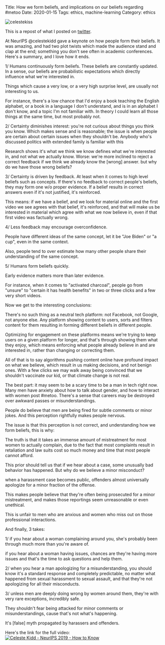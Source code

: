 Title: How we form beliefs, and implications on our beliefs regarding #metoo
Date: 2020-01-15
Tags: ethics, machine-learning
Category: ethics

![celestekiss](files/img/202001-celestekidd-neurips.jpg)

This is a repost of what I posted on
[twitter](https://twitter.com/adrinjalali/status/1217434403044876288).

At NeurIPS @celestekidd gave a keynote on how people form their beliefs. It was
amazing, and had two plot twists which made the audience stand and clap at the
end; something you don't see often in academic conferences. Here's a summary,
and I love how it ends.

1/ Humans continuously form beliefs. These beliefs are constantly updated. In a
sense, our beliefs are probabilistic expectations which directly influence what
we're interested in.

Things which cause a very low, or a very high surprise level, are usually not
interesting to us.

For instance, there's a low chance that I'd enjoy a book teaching the English
alphabet, or a book in a language I don't understand, and is in an alphabet I
don't know, and a topic I'm not familiar with. In theory I could learn all
those things at the same time, but most probably not.

2/ Certainty diminishes interest: you're not curious about things you think you
know. Which makes sense and is reasonable; the issue is when people are certain
about certain issues when they shouldn't be. Anybody who's discussed politics
with extended family is familiar with this

Research shows it's what we think we know defines what we're interested in, and
not what we actually know. Worse: we're more inclined to reject a correct
feedback if we think we already know the [wrong] answer. but why do we have
those wrong beliefs?

3/ Certainty is driven by feedback. At least when it comes to high level
beliefs such as concepts. If there's no feedback to correct people's beliefs,
they may form one w/o proper evidence. If a belief results in correct answers
even if it's not justified, it's reinforced.

This means: if we have a belief, and we look for material online and the first
video we see agrees with that belief, it's reinforced, and that will make us be
interested in material which agree with what we now believe in, even if that
first video was factually wrong.

4/ Less feedback may encourage overconfidence.

People have different ideas of the same concept, let it be "Joe Biden" or "a
cup", even in the same context.

Also, people tend to over estimate how many other people share their
understanding of the same concept.

5/ Humans form beliefs quickly.

Early evidence matters more than later evidence.

For instance, when it comes to "activated charcoal", people go from "unsure" to
"certain it has health benefits" in two or three clicks and a few very short
videos.

Now we get to the interesting conclusions:

There's no such thing as a neutral tech platform: not Facebook, not Google, not
anyone else. Any platform showing content to users, sorts and filters content
for them resulting in forming different beliefs in different people.

Optimizing for engagement on these platforms means we're trying to keep users
on a given platform for longer, and that's through showing them what they
enjoy, which means enforcing what people already believe in and are interested
in, rather than changing or correcting them.

All of that is to say algorithms pushing content online have profound impact on
what we believe, which result in us making decisions, and not benign ones. With
a few clicks we may walk away being convinced that we shouldn't vaccinate our
kid, or that climate change is not real.

The best part: it may seem to be a scary time to be a man in tech right now.
Many men have anxiety about how to talk about gender, and how to interact with
women post #metoo. There's a sense that careers may be destroyed over awkward
passes or misunderstandings.

People do believe that men are being fired for subtle comments or minor jokes.
And this perception rightfully makes people nervous.

The issue is that this perception is not correct, and understanding how we form
beliefs, this is why:

The truth is that it takes an immense amount of mistreatment for most women to
actually complain, due to the fact that most complaints result in retaliation
and law suits cost so much money and time that most people cannot afford.

This prior should tell us that if we hear about a case, some unusually bad
behavior has happened. But why do we believe a minor misconduct?

when a harassment case becomes public, offenders almost universally apologize
for a minor fraction of the offense.

This makes people believe that they're often being prosecuted for a minor
mistreatment, and makes those reportings seem unreasonable or even unethical.

This is unfair to men who are anxious and women who miss out on those
professional interactions.

And finally, 3 takes:

1/ if you hear about a woman complaining around you, she's probably been
through much more than you're aware of.

if you hear about a woman having issues, chances are they're having more issues
and that's the time to ask questions and help them.


2/ when you hear a man apologizing for a misunderstanding, you should know it's
a standard response and completely predictable, no matter what happened from
sexual harassment to sexual assault, and that they're not apologizing for all
their misconducts.

3/ unless men are deeply doing wrong by women around them, they're with very
rare exceptions, incredibly safe.

They shouldn't fear being attacked for minor comments or misunderstandings,
cause that's not what's happening.

It's [false] myth propagated by harassers and offenders.

Here's the link for the full video: [![Celeste Kidd - NeurIPS 2019 - How to
Know](http://img.youtube.com/vi/6qIodcz8o-Q/0.jpg)](https://www.youtube.com/watch?v=6qIodcz8o-Q)
